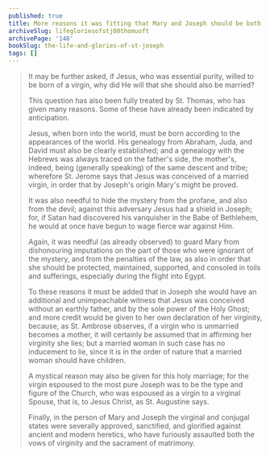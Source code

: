 ```yaml
---
published: true
title: More reasons it was fitting that Mary and Joseph should be both married and virgins
archiveSlug: lifegloriesofstj00thomuoft
archivePage: '148'
bookSlug: the-life-and-glories-of-st-joseph
tags: []
---
```


> It may be further asked, if Jesus, who was essential purity, willed to be born of a virgin, why did He will that she should also be married?
>
> This question has also been fully treated by St. Thomas, who has given many reasons. Some of these have already been indicated by anticipation.
>
> Jesus, when born into the world, must be born according to the appearances of the world. His genealogy from Abraham, Juda, and David must also be clearly established; and a genealogy with the Hebrews was always traced on the father's side, the mother's, indeed, being (generally speaking) of the same descent and tribe; wherefore St. Jerome says that Jesus was conceived of a married virgin, in order that by Joseph's origin Mary's might be proved.
>
> It was also needful to hide the mystery from the profane, and also from the devil; against this adversary Jesus had a shield in Joseph; for, if Satan had discovered his vanquisher in the Babe of Bethlehem, he would at once have begun to wage fierce war against Him.
>
> Again, it was needful (as already observed) to guard Mary from dishonouring imputations on the part of those who were ignorant of the mystery, and from the penalties of the law, as also in order that she should be protected, maintained, supported, and consoled in toils and sufferings, especially during the flight into Egypt.
>
> To these reasons it must be added that in Joseph she would have an additional and unimpeachable witness that Jesus was conceived without an earthly father, and by the sole power of the Holy Ghost; and more credit would be given to her own declaration of her virginity, because, as St. Ambrose observes, if a virgin who is unmarried becomes a mother, it will certainly be assumed that in affirming her virginity she lies; but a married woman in such case has no inducement to lie, since it is in the order of nature that a married woman should have children.
>
> A mystical reason may also be given for this holy marriage; for the virgin espoused to the most pure Joseph was to be the type and figure of the Church, who was espoused as a virgin to a virginal Spouse, that is, to Jesus Christ, as St. Augustine says.
>
> Finally, in the person of Mary and Joseph the virginal and conjugal states were severally approved, sanctified, and glorified against ancient and modern heretics, who have furiously assaulted both the vows of virginity and the sacrament of matrimony.
